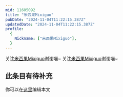 ```yaml
---
mid: 11605092
title: "米西果Mixiguo"
pubDate: "2024-11-04T11:22:15.387Z"
updatedDate: "2024-11-04T11:22:15.387Z"
profile:
  {
    Nickname: ["米西果Mixiguo"],
  }
---
```


关注[米西果Mixiguo](https://space.bilibili.com/11605092)谢谢喵~ 关注[米西果Mixiguo](https://space.bilibili.com/11605092)谢谢喵~

## 此条目有待补充
你可以在[这里](https://github.com/Yuhanawa/VTuber.ICU/edit/master/src/content/v/米西果Mixiguo/index.md)编辑本文
